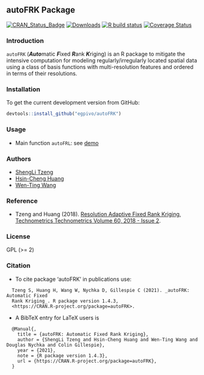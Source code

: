 ## autoFRK Package
  [![CRAN_Status_Badge](http://www.r-pkg.org/badges/version/autoFRK)](https://CRAN.R-project.org/package=autoFRK)
  [![Downloads](http://cranlogs.r-pkg.org/badges/grand-total/autoFRK)](https://CRAN.R-project.org/package=autoFRK)
  [![R build status](https://github.com/egpivo/autoFRK/workflows/R-CMD-check/badge.svg)](https://github.com/egpivo/autoFRK/actions)
  [![Coverage Status](https://img.shields.io/codecov/c/github/egpivo/autoFRK/master.svg)](https://codecov.io/github/egpivo/autoFRK?branch=master)
  

### Introduction
`autoFRK` (***Auto***matic ***F***ixed ***R***ank ***K***riging) is an R package to mitigate the intensive computation for modeling regularly/irregularly located spatial data using a class of basis functions with multi-resolution features and ordered in terms of their resolutions. 


### Installation
To get the current development version from GitHub:

```r
devtools::install_github("egpivo/autoFRK")
```

### Usage
- Main function `autoFRL`: see [demo](https://egpivo.github.io/autoFRK/reference/autoFRK.html#examples)


### Authors
- [ShengLi Tzeng](https://math.nsysu.edu.tw/p/405-1183-189657,c959.php?Lang=en)
- [Hsin-Cheng Huang](http://www.stat.sinica.edu.tw/hchuang/ "Hsin-Cheng Huang")
- [Wen-Ting Wang](https://www.linkedin.com/in/wen-ting-wang-6083a17b "Wen-Ting Wang")

### Reference
- Tzeng and Huang (2018). [Resolution Adaptive Fixed Rank Kriging, Technometrics Technometrics 
Volume 60, 2018 - Issue 2](https://www.tandfonline.com/doi/abs/10.1080/00401706.2017.1345701?journalCode=utch20). 

### License
  GPL (>= 2)

### Citation
- To cite package ‘autoFRK’ in publications use:
```
  Tzeng S, Huang H, Wang W, Nychka D, Gillespie C (2021). _autoFRK: Automatic Fixed
  Rank Kriging_. R package version 1.4.3,
  <https://CRAN.R-project.org/package=autoFRK>.
```

- A BibTeX entry for LaTeX users is
```
  @Manual{,
    title = {autoFRK: Automatic Fixed Rank Kriging},
    author = {ShengLi Tzeng and Hsin-Cheng Huang and Wen-Ting Wang and Douglas Nychka and Colin Gillespie},
    year = {2021},
    note = {R package version 1.4.3},
    url = {https://CRAN.R-project.org/package=autoFRK},
  }
```

